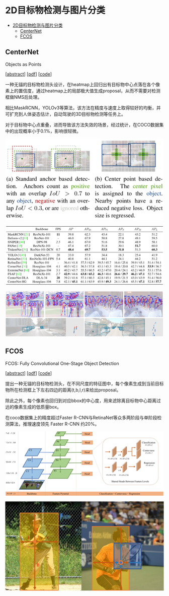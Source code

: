 <!--
 * @Date: 2022-01-09 11:17:34
 * @LastEditTime: 2022-01-23 12:07:37
 * @LastEditors: Li Xiang
 * @Description: 
 * @FilePath: \paper_notes\2d_object_detection.md
-->
# 2D目标物检测与图片分类

- [2D目标物检测与图片分类](#2d目标物检测与图片分类)
  - [CenterNet](#centernet)
  - [FCOS](#fcos)


## CenterNet

Objects as Points

[[abstract](https://arxiv.org/abs/1904.07850)]
[[pdf](https://arxiv.org/pdf/1904.07850)]
[[code](https://github.com/xingyizhou/CenterNet)]

一种无锚的目标物检测头设计，在heatmap上回归出有目标物中心点落在各个像素上的置信度，通过heatmap上的局部极大值生成proposal，从而不需要对检测框做NMS后处理。

相比MaskRCNN，YOLOv3等算法，该方法在精度与速度上取得较好的均衡，并可扩充到人体姿态估计，自动驾驶的3D目标物检测等任务上。

对于目标物中心点重叠，进而导致该方法失效的场景，经过统计，在COCO数据集中的出现概率小于0.1%，影响很轻微。

![](images/2022-01-10-22-15-10.png)

![](images/2022-01-10-22-35-38.png)

![](images/2022-01-10-22-22-13.png)

## FCOS

FCOS: Fully Convolutional One-Stage Object Detection

[[abstract](https://arxiv.org/abs/1904.01355)]
[[pdf](https://arxiv.org/pdf/1904.01355)]
[[code](https://github.com/tianzhi0549/FCOS)]

提出一种无锚的目标物检测头，在不同尺度的特征图中，每个像素生成到当前目标物所在检测框上下左右四边的距离(t,b,l,r)来给出proposal。

除此之外，每个像素也回归到对应bbox的中心度，用来滤除离目标物中心距离过远的像素生成的低质量box。

在coco数据集上的精度超过Faster R-CNN与RetinaNet等众多两阶段与单阶段检测算法，推理速度领先 Faster R-CNN 约20%。

![](images/2022-01-09-21-11-31.png)

![](images/2022-01-09-21-05-21.png)

